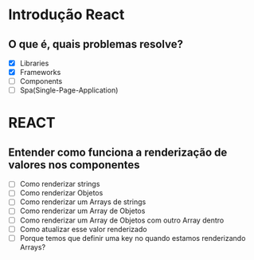 # Introdução React

## O que é, quais problemas resolve?

- [x] Libraries
- [x] Frameworks
- [ ] Components
- [ ] Spa(Single-Page-Application)

# REACT

## Entender como funciona a renderização de valores nos componentes
- [ ] Como renderizar strings
- [ ] Como renderizar Objetos
- [ ] Como renderizar um Arrays de strings
- [ ] Como renderizar um Array de Objetos
- [ ] Como renderizar um Array de Objetos com outro Array dentro
- [ ] Como atualizar esse valor renderizado
- [ ] Porque temos que definir uma key no quando estamos renderizando Arrays?
